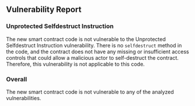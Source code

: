 

## Vulnerability Report

### Unprotected Selfdestruct Instruction

The new smart contract code is not vulnerable to the Unprotected Selfdestruct Instruction vulnerability. There is no `selfdestruct` method in the code, and the contract does not have any missing or insufficient access controls that could allow a malicious actor to self-destruct the contract. Therefore, this vulnerability is not applicable to this code.

### Overall

The new smart contract code is not vulnerable to any of the analyzed vulnerabilities.